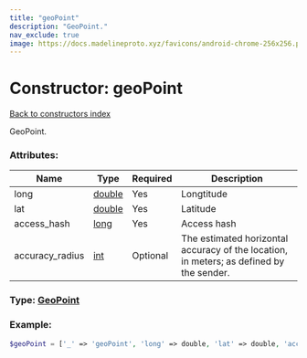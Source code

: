 ```yaml
---
title: "geoPoint"
description: "GeoPoint."
nav_exclude: true
image: https://docs.madelineproto.xyz/favicons/android-chrome-256x256.png
---
```

# Constructor: geoPoint  
[Back to constructors index](/API_docs/constructors/index.md)



GeoPoint.

### Attributes:

| Name     |    Type       | Required | Description |
|----------|---------------|----------|-------------|
|long|[double](/API_docs/types/double.md) | Yes|Longtitude|
|lat|[double](/API_docs/types/double.md) | Yes|Latitude|
|access\_hash|[long](/API_docs/types/long.md) | Yes|Access hash|
|accuracy\_radius|[int](/API_docs/types/int.md) | Optional|The estimated horizontal accuracy of the location, in meters; as defined by the sender.|



### Type: [GeoPoint](/API_docs/types/GeoPoint.md)


### Example:

```php
$geoPoint = ['_' => 'geoPoint', 'long' => double, 'lat' => double, 'access_hash' => long, 'accuracy_radius' => int];
```  

